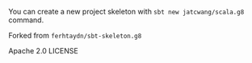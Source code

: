 You can create a new project skeleton with `sbt new jatcwang/scala.g8` command.

Forked from `ferhtaydn/sbt-skeleton.g8`

Apache 2.0 LICENSE
